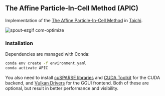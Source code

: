 ## The Affine Particle-In-Cell Method (APIC)
Implementation of the [The Affine Particle-In-Cell Method](https://doi.org/10.1145/2766996) in [Taichi](https://www.taichi-lang.org/).

<!-- 
<p align="center">
  <img src="https://github.com/user-attachments/assets/747153a1-90e8-4462-be5a-e2413c021f92" alt="animated" height=720px />
</p>
-->


![spout-ezgif com-optimize](https://github.com/user-attachments/assets/747153a1-90e8-4462-be5a-e2413c021f92)

### Installation
Dependencies are managed with Conda:
```bash
conda env create -f environment.yaml
conda activate APIC
```
You also need to install [cuSPARSE libraries](https://pypi.org/project/nvidia-cusparse-cu12/) and [CUDA Toolkit](https://developer.nvidia.com/cuda-downloads) for the CUDA backend, and [Vulkan Drivers](https://developer.nvidia.com/vulkan-driver) for the GGUI frontend. Both of these are optional, but result in better performance and visibility.

